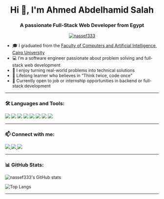 <h1 align="center">Hi 👋, I'm Ahmed Abdelhamid Salah</h1>
<h3 align="center">A passionate Full-Stack Web Developer from Egypt</h3>

<p align="center">
  <a href="https://github.com/nassef333">
    <img src="https://komarev.com/ghpvc/?username=nassef333&label=Profile%20views&color=0e75b6&style=flat" alt="nassef333" />
  </a>
</p>

- 🎓 I graduated from the [Faculty of Computers and Artificial Intelligence, Cairo University](https://cu.edu.eg/)
- 💻 I’m a software engineer passionate about problem solving and full-stack web development
- 🚀 I enjoy turning real-world problems into technical solutions
- 🧠 Lifelong learner who believes in “Think twice, code once”
- 👀 Currently open to job or internship opportunities in backend or full-stack development

---

### 🛠️ Languages and Tools:
<p align="left">
  <a href="#"><img src="https://img.shields.io/badge/PHP-777BB4?style=for-the-badge&logo=php&logoColor=white" /></a>
  <a href="#"><img src="https://img.shields.io/badge/Laravel-F55247?style=for-the-badge&logo=laravel&logoColor=white" /></a>
  <a href="#"><img src="https://img.shields.io/badge/MySQL-00758F?style=for-the-badge&logo=mysql&logoColor=white" /></a>
  <a href="#"><img src="https://img.shields.io/badge/Bootstrap-5F3DC4?style=for-the-badge&logo=bootstrap&logoColor=white" /></a>
  <a href="#"><img src="https://img.shields.io/badge/JavaScript-F7DF1E?style=for-the-badge&logo=javascript&logoColor=black" /></a>
  <a href="#"><img src="https://img.shields.io/badge/Alpine.js-8BC0D0?style=for-the-badge&logo=alpine.js&logoColor=black" /></a>
  <a href="#"><img src="https://img.shields.io/badge/Vue.js-42b883?style=for-the-badge&logo=vue.js&logoColor=white" /></a>
  <a href="#"><img src="https://img.shields.io/badge/Linux-FCC624?style=for-the-badge&logo=linux&logoColor=black" /></a>
</p>

---

### 📫 Connect with me:

<p align="left">
  <a href="https://www.linkedin.com/in/ahmedabdelhamidnassef/" target="_blank">
    <img src="https://img.shields.io/badge/LinkedIn-blue?style=for-the-badge&logo=linkedin&logoColor=white" />
  </a>
  <a href="mailto:ahmednassef8111@gmail.com">
    <img src="https://img.shields.io/badge/Gmail-D14836?style=for-the-badge&logo=gmail&logoColor=white" />
  </a>
  <a href="https://www.facebook.com/ahmed.abdelhamidnassef/">
    <img src="https://img.shields.io/badge/Facebook-1877F2?style=for-the-badge&logo=facebook&logoColor=white" />
  </a>
</p>

---

### 📊 GitHub Stats:
<p align="left">
  <img src="https://github-readme-stats.vercel.app/api?username=nassef333&show_icons=true&theme=default" alt="nassef333's GitHub stats" />
</p>

<p align="left">
  <img src="https://github-readme-stats.vercel.app/api/top-langs/?username=nassef333&layout=compact&theme=default" alt="Top Langs" />
</p>

---